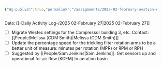 ```yaml
---
{"dg-publish":true,"permalink":"/assignments/2025-02-february-ovation-opportunites/","noteIcon":"","created":"2025-07-07T14:23:43.954-05:00"}
---
```


Date: [[-Daily Activity Log-/2025 02-February 27\|2025 02-February 27]]

- [ ] Migrate Westec settings for the Compressor building 3, etc. Contact: [[People/Melissa (CDM Smith)\|Melissa (CDM Smith)]]
- [ ] Update the percentage speed for the trickling filter rotation arms to be a better unit of measure: minutes per rotation (MPR) or RPM or RPH
- [ ] Suggested by [[People/Sam Jenkins\|Sam Jenkins]]: Get sensors up and operational for air flow (KCFM) to aeration basin